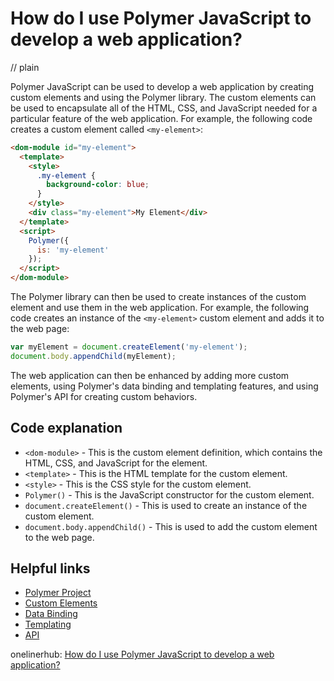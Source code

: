# How do I use Polymer JavaScript to develop a web application?
// plain

Polymer JavaScript can be used to develop a web application by creating custom elements and using the Polymer library. The custom elements can be used to encapsulate all of the HTML, CSS, and JavaScript needed for a particular feature of the web application. For example, the following code creates a custom element called `<my-element>`:

```html
<dom-module id="my-element">
  <template>
    <style>
      .my-element {
        background-color: blue;
      }
    </style>
    <div class="my-element">My Element</div>
  </template>
  <script>
    Polymer({
      is: 'my-element'
    });
  </script>
</dom-module>
```

The Polymer library can then be used to create instances of the custom element and use them in the web application. For example, the following code creates an instance of the `<my-element>` custom element and adds it to the web page:

```javascript
var myElement = document.createElement('my-element');
document.body.appendChild(myElement);
```

The web application can then be enhanced by adding more custom elements, using Polymer's data binding and templating features, and using Polymer's API for creating custom behaviors.

## Code explanation


* `<dom-module>` - This is the custom element definition, which contains the HTML, CSS, and JavaScript for the element.
* `<template>` - This is the HTML template for the custom element.
* `<style>` - This is the CSS style for the custom element.
* `Polymer()` - This is the JavaScript constructor for the custom element.
* `document.createElement()` - This is used to create an instance of the custom element.
* `document.body.appendChild()` - This is used to add the custom element to the web page.

## Helpful links

* [Polymer Project](https://www.polymer-project.org/)
* [Custom Elements](https://www.polymer-project.org/2.0/docs/devguide/custom-elements)
* [Data Binding](https://www.polymer-project.org/2.0/docs/devguide/data-binding)
* [Templating](https://www.polymer-project.org/2.0/docs/devguide/templates)
* [API](https://www.polymer-project.org/2.0/docs/devguide/api)

onelinerhub: [How do I use Polymer JavaScript to develop a web application?](https://onelinerhub.com/javascript-polymer/how-do-i-use-polymer-javascript-to-develop-a-web-application)